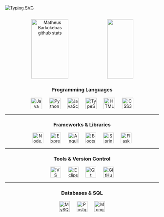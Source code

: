 ###

[![Typing SVG](https://readme-typing-svg.herokuapp.com/?color=00bfbf&size=35&center=true&vCenter=true&width=1000&lines=Hello,+My+Name+is+Matheus+Barkokebas;I'm+19+years+old;I+am+from+Recife,+PE;I+study+Information+system;Be+Welcome!+:%29)](https://git.io/typing-svg)

##

<div align="center">
  <img width="49%" height="195px" src="https://github-readme-stats.vercel.app/api?username=Matheus-Barkokebas&show_icons=true&count_private=true&hide_border=true&title_color=00bfbf&icon_color=00bfbf&text_color=c9d1d9&bg_color=0d1117" alt="Matheus Barkokebas github stats" /> 
  <img width="41%" height="195px" src="https://github-readme-stats.vercel.app/api/top-langs/?username=Matheus-Barkokebas&layout=compact&hide_border=true&title_color=00bfbf&text_color=00bfbf&bg_color=0d1117" />
</div>


<h3 align="center">Programming Languages</h3>

<div align="center">
  <img src="https://cdn.jsdelivr.net/gh/devicons/devicon/icons/java/java-original.svg" height="37" alt="Java"/>
  <img width="15"/>
  <img src="https://cdn.jsdelivr.net/gh/devicons/devicon/icons/python/python-original.svg" height="37" alt="Python"/>
  <img width="15"/>
  <img src="https://cdn.jsdelivr.net/gh/devicons/devicon/icons/javascript/javascript-original.svg" height="37" alt="JavaScript"/>
  <img width="15"/>
  <img src="https://cdn.jsdelivr.net/gh/devicons/devicon/icons/typescript/typescript-original.svg" height="37" alt="TypeScript"/>
  <img width="15"/>
  <img src="https://cdn.jsdelivr.net/gh/devicons/devicon/icons/html5/html5-original.svg" height="37" alt="HTML5"/>
  <img width="15"/>
  <img src="https://cdn.jsdelivr.net/gh/devicons/devicon/icons/css3/css3-original.svg" height="37" alt="CSS3"/>
</div>

---

<h3 align="center">Frameworks & Libraries</h3>

<div align="center">
  <img src="https://cdn.jsdelivr.net/gh/devicons/devicon/icons/nodejs/nodejs-original.svg" height="35" alt="Node.js"/>
  <img width="15"/>
  <img src="https://cdn.jsdelivr.net/gh/devicons/devicon/icons/express/express-original.svg" height="35" alt="Express.js"/>
  <img width="15"/>
  <img src="https://cdn.jsdelivr.net/gh/devicons/devicon/icons/angular/angular-original.svg" height="35" alt="Angular"/>
  <img width="15"/>
  <img src="https://cdn.jsdelivr.net/gh/devicons/devicon/icons/bootstrap/bootstrap-original.svg" height="35" alt="Bootstrap"/>
  <img width="15"/>
  <img src="https://cdn.jsdelivr.net/gh/devicons/devicon/icons/spring/spring-original.svg" height="35" alt="Spring Boot"/>
  <img width="15"/>
  <img src="https://cdn.jsdelivr.net/gh/devicons/devicon/icons/flask/flask-original.svg" height="35" alt="Flask"/>
</div>

---

<h3 align="center">Tools & Version Control</h3>

<div align="center">
  <img src="https://cdn.jsdelivr.net/gh/devicons/devicon/icons/vscode/vscode-original.svg" height="35" alt="VS Code"/>
  <img width="15"/>
  <img src="https://cdn.jsdelivr.net/gh/devicons/devicon/icons/eclipse/eclipse-original.svg" height="35" alt="Eclipse"/>
  <img width="15"/>
  <img src="https://cdn.jsdelivr.net/gh/devicons/devicon/icons/git/git-original.svg" height="35" alt="Git"/>
  <img width="15"/>
  <img src="https://cdn.jsdelivr.net/gh/devicons/devicon/icons/github/github-original.svg" height="35" alt="GitHub"/>
</div>

---

<h3 align="center">Databases & SQL</h3>

<div align="center">
  <img src="https://cdn.jsdelivr.net/gh/devicons/devicon/icons/mysql/mysql-original.svg" height="35" alt="MySQL"/>
  <img width="15"/>
  <img src="https://cdn.jsdelivr.net/gh/devicons/devicon/icons/postgresql/postgresql-original.svg" height="35" alt="PostgreSQL"/>
  <img width="15"/>
  <img src="https://cdn.jsdelivr.net/gh/devicons/devicon/icons/mongodb/mongodb-original.svg" height="35" alt="MongoDB"/>
</div>




###

##


